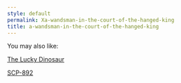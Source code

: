 ```yaml
---
style: default
permalink: Xa-wandsman-in-the-court-of-the-hanged-king
title: a-wandsman-in-the-court-of-the-hanged-king
---
```

You may also like:

[The Lucky Dinosaur](http://scp-wiki.net/lucky-dinosaur)

[SCP-892](http://scp-wiki.net/scp-892)
